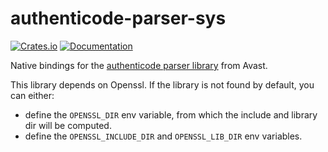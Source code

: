 # authenticode-parser-sys

[![Crates.io](https://img.shields.io/crates/v/authenticode-parser-sys.svg)](https://crates.io/crates/authenticode-parser-sys)
[![Documentation](https://docs.rs/authenticode-parser-sys/badge.svg)](https://docs.rs/authenticode-parser-sys)

Native bindings for the [authenticode parser library](https://github.com/avast/authenticode-parser) from Avast.

This library depends on Openssl. If the library is not found by default, you can either:
- define the `OPENSSL_DIR` env variable, from which the include and library dir will be computed.
- define the `OPENSSL_INCLUDE_DIR` and `OPENSSL_LIB_DIR` env variables.
